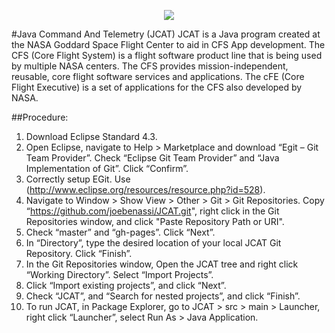  <p align="center" >
    <img src="https://raw.github.com/joebenassi/JCAT/master/JCAT/res/Images/JCATLogoHuge.png">
	</p>
#Java Command And Telemetry (JCAT)
JCAT is a Java program created at the NASA Goddard Space Flight Center to aid in CFS App development. The CFS (Core Flight System) is a flight software product line that is being used by multiple NASA centers. The CFS provides mission-independent, reusable, core flight software services and applications. The cFE (Core Flight Executive) is a set of applications for the CFS also developed by NASA. 

##Procedure:
1. Download Eclipse Standard 4.3.
2.	Open Eclipse, navigate to Help > Marketplace and download “Egit – Git Team Provider”. Check “Eclipse Git Team Provider” and “Java Implementation of Git”. Click “Confirm”.
3.	Correctly setup EGit. Use (http://www.eclipse.org/resources/resource.php?id=528).
4.	Navigate to Window > Show View > Other > Git > Git Repositories. Copy “https://github.com/joebenassi/JCAT.git", right click in the Git Repositories window, and click "Paste Repository Path or URI".
5.	Check “master” and “gh-pages”. Click “Next”.
6.	In “Directory”, type the desired location of your local JCAT Git Repository. Click “Finish”.
7.	In the Git Repositories window, Open the JCAT tree and right click “Working Directory”. Select “Import Projects”.
8.	Click “Import existing projects”, and click “Next”.
9.	Check “JCAT”, and “Search for nested projects”, and click “Finish”.
10.	 To run JCAT, in Package Explorer, go to JCAT > src > main > Launcher, right click “Launcher”, select Run As > Java Application.

